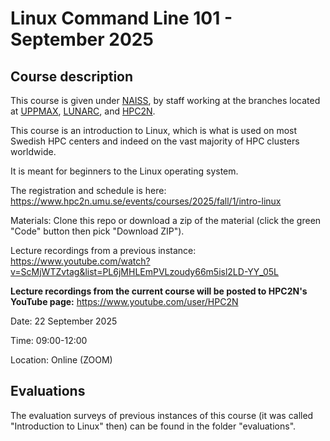 # Linux Command Line 101 - September 2025

## Course description

This course is given under <a href="_https://www.naiss.se/" target="_blank">NAISS</a>, by staff working at the branches located at <a href="https://www.uu.se/centrum/uppmax/" target="_blank">UPPMAX</a>, <a href="https://www.lunarc.lu.se/" target="_blank">LUNARC</A>, and <a href="https://www.hpc2n.umu.se/" target="_blank">HPC2N</a>.

This course is an introduction to Linux, which is what is used on most Swedish HPC centers and indeed on the vast majority of HPC clusters worldwide. 

It is meant for beginners to the Linux operating system.

The registration and schedule is here: https://www.hpc2n.umu.se/events/courses/2025/fall/1/intro-linux 

Materials: Clone this repo or download a zip of the material (click the green "Code" button then pick "Download ZIP"). 

Lecture recordings from a previous instance: https://www.youtube.com/watch?v=ScMjWTZvtag&list=PL6jMHLEmPVLzoudy66m5isl2LD-YY_05L

**Lecture recordings from the current course will be posted to HPC2N's YouTube page:** https://www.youtube.com/user/HPC2N

Date: 22 September 2025 

Time: 09:00-12:00

Location: Online (ZOOM)

## Evaluations 

The evaluation surveys of previous instances of this course (it was called "Introduction to Linux" then) can be found in the folder "evaluations". 
